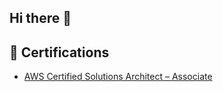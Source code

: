 ## Hi there 👋

## 🚀 Certifications

<!-- START_SECTION:badges -->
<!-- END_SECTION:badges -->

- [AWS Certified Solutions Architect – Associate](https://www.credly.com/badges/12ae643c-e45b-4cee-8899-e3778e825ba8)
